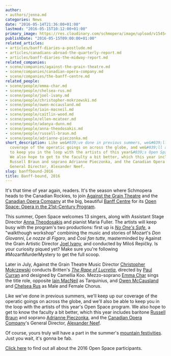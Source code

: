 ```yaml
---
author:
- authors/jenna.md
categories: News
date: "2016-05-14T21:36:00+01:00"
lastmod: "2016-05-15T10:12:00+01:00"
primary_image: https://res.cloudinary.com/schmopera/image/upload/v1545409169/media/webhook-uploads/1463258039676/2016-05-15---Banff.jpg.jpg
publishDate: "2016-05-15T09:00:00+01:00"
related_articles:
- articles/banff-diaries-a-postlude.md
- articles/canadians-abroad-the-quarterly-report.md
- articles/banff-diaries-the-midway-report.md
related_companies:
- scene/companies/against-the-grain-theatre.md
- scene/companies/canadian-opera-company.md
- scene/companies/the-banff-centre.md
related_people:
- scene/people/emma-char.md
- scene/people/chelsea-rus.md
- scene/people/joel-ivany.md
- scene/people/christopher-mokrzewski.md
- scene/people/owen-mccausland.md
- scene/people/iain-macneil.md
- scene/people/caitlin-wood.md
- scene/people/ellen-mcateer.md
- scene/people/adanya-dunn.md
- scene/people/anna-theodosakis.md
- scene/people/russell-braun.md
- scene/people/adrianne-pieczonka.md
short_description: Like we&#039;ve done in previous summers, we&#039;ll keep up our
  coverage of the operatic goings on across the globe, and we&#039;ll also be able
  to keep you in the loop with the artists of this year&#039;s Open Space programme.
  We also hope to get to the faculty a bit better, which this year includes baritone
  Russell Braun and soprano Adrianne Pieczonka, and the Canadian Opera Company&#039;s
  General Director, Alexander Neef.
slug: banffbound-2016
title: Banff-bound, 2016
---
```


It's that time of year again, readers. It's the season where Schmopera heads to the Canadian Rockies, to join [Against the Grain Theatre](/scene/companies/against-the-grain-theatre/) and the [Canadian Opera Company](/scene/companies/canadian-opera-company/) at the big, beautiful [Banff Centre](/scene/companies/the-banff-centre/) for its [Open Space: Opera in the 21st-Century Program](https://www.banffcentre.ca/announcing-2016-open-space-participants?utm_source=The+Banff+Centre&utm_campaign=55856bf7e4-Arts_Performing+Arts_Apr_2016_Newsletter&utm_medium=email&utm_term=0_ad4acfe1fe-55856bf7e4-).

This summer, Open Space welcomes 13 singers, along with Assistant Stage Director [Anna Theodosakis](/scene/people/anna-theodosakis/) and pianist Maria Fuller. The artists will keep busy with the program's two productions: first up is [*No One's Safe*](https://www.banffcentre.ca/events/no-ones-safe/20160707/2000), a "walkthough workshop" combining the music and stories of Mozart's *Don Giovanni*, *Le nozze di Figaro*, and *Così fan tutte*, masterminded by Against the Grain Artistic Director [Joel Ivany](/scene/people/joel-ivany/), and conducted by Miloš Repičky. Is your curiosity piqued yet? Make sure you're following #MozartMurderMystery to get the full scoop.

Later in July, Against the Grain Theatre Music Director [Christopher Mokrzewski](/scene/people/christopher-mokrzewski/) conducts Britten's [*The Rape of Lucretia*](https://www.banffcentre.ca/events/benjamin-brittens-rape-lucretia), directed by [Paul Curran](http://www.paulcurrandirector.com/) and designed by Camellia Koo. Mezzo-soprano [Emma Char](/scene/people/emma-char/) sings the title role, opposite [Iain MacNeil](/scene/people/iain-macneil/) as Tarquinius, and [Owen McCausland](/scene/people/owen-mccausland/) and [Chelsea Rus](/scene/people/chelsea-rus/) as Male and Female Chorus.

Like we've done in previous summers, we'll keep up our coverage of the operatic goings on across the globe, and we'll also be able to keep you in the loop with the artists of this year's Open Space program. We also hope to get to know the faculty a bit better, which this year includes baritone [Russell Braun](/scene/people/russell-braun/) and soprano [Adrianne Pieczonka](/scene/people/adrianne-pieczonka/), and the [Canadian Opera Company](/scene/comapnies/canadian-opera-company/)'s General Director, [Alexander Neef](/alexander-neef-listening-to-music/).

Of course, yours truly will have a part in the summer's [mountain festivities](/a-quick-hike-in-banff-or-testing-opera-singers-lungs/). Just you wait, it's gonna be fab.

[Click here](https://www.banffcentre.ca/announcing-2016-open-space-participants?utm_source=The+Banff+Centre&utm_campaign=55856bf7e4-Arts_Performing+Arts_Apr_2016_Newsletter&utm_medium=email&utm_term=0_ad4acfe1fe-55856bf7e4-) to find out all about the 2016 Open Space participants.
